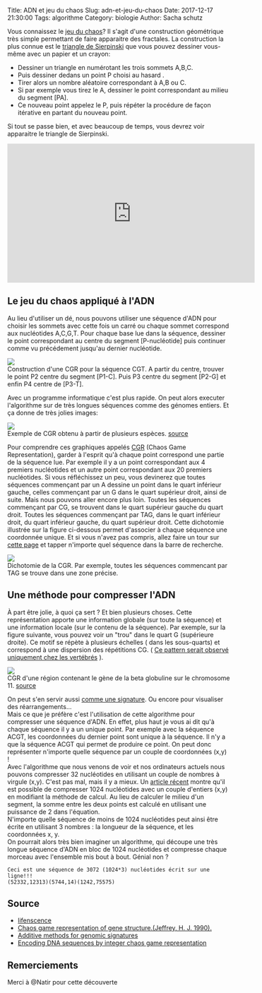 Title: ADN et jeu du chaos
Slug: adn-et-jeu-du-chaos
Date: 2017-12-17 21:30:00
Tags: algorithme
Category: biologie
Author: Sacha schutz

Vous connaissez le [jeu du chaos](https://fr.wikipedia.org/wiki/Jeu_du_chaos)? Il s'agit d'une construction géométrique très simple permettant de faire apparaitre des fractales. La construction la plus connue est le [triangle de Sierpinski](https://fr.wikipedia.org/wiki/Triangle_de_Sierpi%C5%84ski) que vous pouvez dessiner vous-même avec un papier et un crayon:   

- Dessiner un triangle en numérotant les trois sommets A,B,C. 
- Puis dessiner dedans un point P choisi au hasard . 
- Tirer alors un nombre aléatoire correspondant à A,B ou C. 
- Si par exemple vous tirez le A, dessiner le point correspondant au milieu du segment [PA].
- Ce nouveau point appelez le P, puis répéter la procédure de façon itérative en partant du nouveau point. 

Si tout se passe bien, et avec beaucoup de temps, vous devrez voir apparaitre le triangle de Sierpinski. 

<iframe width="560" height="315" src="https://www.youtube.com/embed/IGlGvSXkRGI" frameborder="0" gesture="media" allow="encrypted-media" allowfullscreen></iframe>

## Le jeu du chaos appliqué à l'ADN  
Au lieu d'utiliser un dé, nous pouvons utiliser une séquence d'ADN pour choisir les sommets avec cette fois un carré ou chaque sommet correspond aux nucléotides A,C,G,T. Pour chaque base lue dans la séquence, dessiner le point correspondant au centre du segment [P-nucléotide] puis continuer comme vu précédement jusqu'au dernier nucléotide. 

<div class="figure">     <img src="../images/fractal_dna/CGR_DNA.png" />      <div class="legend">Construction d'une CGR pour la séquence CGT. A partir du centre, trouver le point P2 centre du segment [P1-C]. Puis P3 centre du segment [P2-G] et enfin P4 centre de [P3-T].</div> </div>

Avec un programme informatique c'est plus rapide. On peut alors executer l'algorithme sur de très longues séquences comme des génomes entiers. Et ça donne de très jolies images:

<div class="figure">     <img src="../images/fractal_dna/CGR_exemple.png" />      <div class="legend">Exemple de CGR obtenu à partir de plusieurs espèces. <a href="https://bmcbioinformatics.biomedcentral.com/articles/10.1186/s12859-016-1157-8">source</a></div> </div>

Pour comprendre ces graphiques appelés [CGR](https://www.ncbi.nlm.nih.gov/pubmed/2336393) (Chaos Game Representation), garder à l'esprit qu'à chaque point correspond une partie de la séquence lue. Par exemple il y a un point correspondant aux 4 premiers nucléotides et un autre point correspondant aux 20 premiers nucléotides. Si vous réfléchissez un peu, vous devinerez que toutes séquences commençant par un A dessine un point dans le quart inférieur gauche, celles commençant par un G dans le quart supérieur droit, ainsi de suite. Mais nous pouvons aller encore plus loin. Toutes les séquences commençant par CG, se trouvent dans le quart supérieur gauche du quart droit. Toutes les séquences commençant par TAG, dans le quart inférieur droit, du quart inférieur gauche, du quart supérieur droit. Cette dichotomie illustrée sur la figure ci-dessous permet d'associer à chaque séquence une coordonnée unique. Et si vous n'avez pas compris, allez faire un tour sur [cette page](http://ws.g-language.org/db/cgr/NT_011512/) et tapper n'importe quel séquence dans la barre de recherche.

<div class="figure">     <img src="../images/fractal_dna/CGR_zoom.png" />      <div class="legend">Dichotomie de la CGR. Par exemple, toutes les séquences commencant par TAG se trouve dans une zone précise.</div> </div>

## Une méthode pour compresser l'ADN
À part être jolie, à quoi ça sert ? Et bien plusieurs choses. Cette représentation apporte une information globale (sur toute la séquence) et une information locale (sur le contenu de la séquence). Par exemple, sur la figure suivante, vous pouvez voir un "trou" dans le quart G (supérieure droite). Ce motif se répète à plusieurs échelles ( dans les sous-quarts) et correspond à une dispersion des répétitions CG. ( [Ce pattern serait observé uniquement chez les vertébrés](https://www.ncbi.nlm.nih.gov/pubmed/2336393) ).      

<div class="figure">     <img src="../images/fractal_dna/game7.png" />      <div class="legend">CGR d'une région contenant le gène de la beta globuline sur le chromosome 11. <a href="https://www.ncbi.nlm.nih.gov/pubmed/2336393"> source </a> </div> </div>

On peut s'en servir aussi [comme une signature](https://bmcbioinformatics.biomedcentral.com/articles/10.1186/s12859-016-1157-8). Ou encore pour visualiser des réarrangements...     
Mais ce que je préfère c'est l'utilisation de cette algorithme pour compresser une séquence d'ADN. En effet, plus haut je vous ai dit qu'à chaque séquence il y a un unique point. Par exemple avec la séquence ACGT, les coordonnées du dernier point sont unique à la séquence. Il n'y a que la séquence ACGT qui permet de produire ce point. On peut donc représenter n'importe quelle séquence par un couple de coordonnées (x,y) !     
Avec l'algorithme que nous venons de voir et nos ordinateurs actuels nous pouvons compresser 32 nucléotides en utilisant un couple de nombres à virgule (x,y). C'est pas mal, mais il y a mieux. Un [article récent](https://arxiv.org/abs/1712.04546) montre qu'il est possible de compresser 1024 nucléotides avec un couple d'entiers (x,y) en modifiant la méthode de calcul. Au lieu de calculer le milieu d'un segment, la somme entre les deux points est calculé en utilisant une puissance de 2 dans l'équation.   
N'importe quelle séquence de moins de 1024 nucléotides peut ainsi être écrite en utilisant 3 nombres : la longueur de la séquence, et les coordonnées x, y.  
On pourrait alors très bien imaginer un algorithme, qui découpe une très longue séquence d'ADN en bloc de 1024 nucléotides et compresse chaque morceau avec l'ensemble mis bout à bout. Génial non ?  

    Ceci est une séquence de 3072 (1024*3) nucléotides écrit sur une ligne!!!  
    (52332,12313)(5744,14)(1242,75575)

## Source  
- [lifenscence](http://www.lifenscience.com/bioinformatics/chaos-game-representation)
- [Chaos game representation of gene structure.(Jeffrey, H. J. 1990).](https://www.ncbi.nlm.nih.gov/pubmed/2336393)
- [Additive methods for genomic signatures](https://bmcbioinformatics.biomedcentral.com/articles/10.1186/s12859-016-1157-8)
- [Encoding DNA sequences by integer chaos game representation](https://arxiv.org/abs/1712.04546)

## Remerciements
Merci à @Natir pour cette découverte